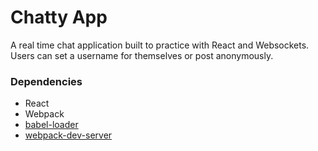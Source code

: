 Chatty App
=====================

A real time chat application built to practice with React and Websockets.
Users can set a username for themselves or post anonymously. 


### Dependencies

* React
* Webpack
* [babel-loader](https://github.com/babel/babel-loader)
* [webpack-dev-server](https://github.com/webpack/webpack-dev-server)
